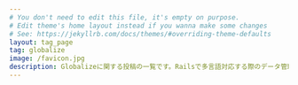 ```yaml
---
# You don't need to edit this file, it's empty on purpose.
# Edit theme's home layout instead if you wanna make some changes
# See: https://jekyllrb.com/docs/themes/#overriding-theme-defaults
layout: tag_page
tag: globalize
image: /favicon.jpg
description: Globalizeに関する投稿の一覧です。Railsで多言語対応する際のデータ管理は「Globalize」。
---
```

